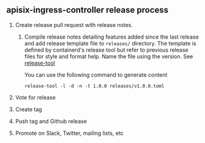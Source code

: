 ## apisix-ingress-controller release process

1. Create release pull request with release notes.

   1. Compile release notes detailing features added since the last release and
      add release template file to `releases/` directory. The template is defined
      by containerd's release tool but refer to previous release files for style
      and format help. Name the file using the version.
      See [release-tool](https://github.com/containerd/release-tool)

      You can use the following command to generate content

      ```
      release-tool -l -d -n -t 1.0.0 releases/v1.0.0.toml
      ```

2. Vote for release

3. Create tag

4. Push tag and Github release

5. Promote on Slack, Twitter, mailing lists, etc
